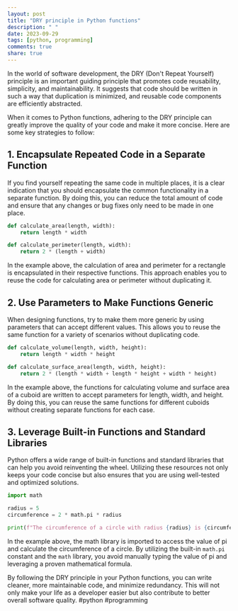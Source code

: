 ```yaml
---
layout: post
title: "DRY principle in Python functions"
description: " "
date: 2023-09-29
tags: [python, programming]
comments: true
share: true
---
```


In the world of software development, the DRY (Don't Repeat Yourself) principle is an important guiding principle that promotes code reusability, simplicity, and maintainability. It suggests that code should be written in such a way that duplication is minimized, and reusable code components are efficiently abstracted.

When it comes to Python functions, adhering to the DRY principle can greatly improve the quality of your code and make it more concise. Here are some key strategies to follow:

## 1. Encapsulate Repeated Code in a Separate Function

If you find yourself repeating the same code in multiple places, it is a clear indication that you should encapsulate the common functionality in a separate function. By doing this, you can reduce the total amount of code and ensure that any changes or bug fixes only need to be made in one place.

```python
def calculate_area(length, width):
    return length * width

def calculate_perimeter(length, width):
    return 2 * (length + width)
```

In the example above, the calculation of area and perimeter for a rectangle is encapsulated in their respective functions. This approach enables you to reuse the code for calculating area or perimeter without duplicating it.

## 2. Use Parameters to Make Functions Generic

When designing functions, try to make them more generic by using parameters that can accept different values. This allows you to reuse the same function for a variety of scenarios without duplicating code.

```python
def calculate_volume(length, width, height):
    return length * width * height

def calculate_surface_area(length, width, height):
    return 2 * (length * width + length * height + width * height)
```

In the example above, the functions for calculating volume and surface area of a cuboid are written to accept parameters for length, width, and height. By doing this, you can reuse the same functions for different cuboids without creating separate functions for each case.

## 3. Leverage Built-in Functions and Standard Libraries

Python offers a wide range of built-in functions and standard libraries that can help you avoid reinventing the wheel. Utilizing these resources not only keeps your code concise but also ensures that you are using well-tested and optimized solutions.

```python
import math

radius = 5
circumference = 2 * math.pi * radius

print(f"The circumference of a circle with radius {radius} is {circumference}.")
```

In the example above, the math library is imported to access the value of pi and calculate the circumference of a circle. By utilizing the built-in `math.pi` constant and the `math` library, you avoid manually typing the value of pi and leveraging a proven mathematical formula.

By following the DRY principle in your Python functions, you can write cleaner, more maintainable code, and minimize redundancy. This will not only make your life as a developer easier but also contribute to better overall software quality. #python #programming